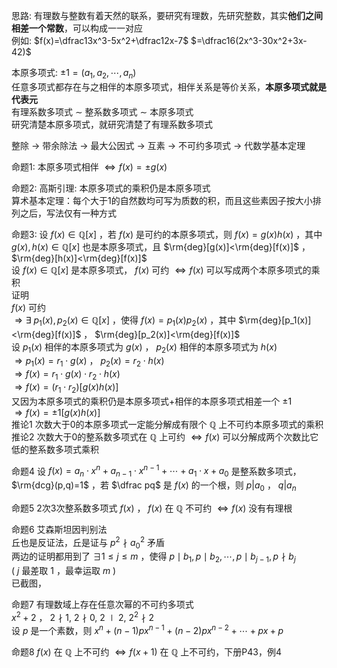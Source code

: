 思路: 有理数与整数有着天然的联系，要研究有理数，先研究整数，其实**他们之间相差一个常数**，可以构成一一对应    
例如:  $f(x)=\dfrac13x^3-5x^2+\dfrac12x-7$  $=\dfrac16(2x^3-30x^2+3x-42)$     
    
本原多项式:  $\pm1=(a_1,a_2,\cdots,a_n)$     
任意多项式都存在与之相伴的本原多项式，相伴关系是等价关系，**本原多项式就是代表元**    
有理系数多项式 $\sim$ 整系数多项式 $\sim$ 本原多项式    
研究清楚本原多项式，就研究清楚了有理系数多项式    
    
整除 $\to$ 带余除法 $\to$ 最大公因式 $\to$ 互素 $\to$ 不可约多项式 $\to$ 代数学基本定理    
    
命题1: 本原多项式相伴 $\iff f(x)=\pm g(x)$     
    
命题2: 高斯引理: 本原多项式的乘积仍是本原多项式    
算术基本定理：每个大于1的自然数均可写为质数的积，而且这些素因子按大小排列之后，写法仅有一种方式    
    
命题3: 设 $f(x)\in\mathbb Q[x]$ ，若 $f(x)$ 是可约的本原多项式，则 $f(x)=g(x)h(x)$ ，其中 $g(x),h(x)\in\mathbb Q[x]$ 也是本原多项式，且 $\rm{deg}[g(x)]<\rm{deg}[f(x)]$ ， $\rm{deg}[h(x)]<\rm{deg}[f(x)]$     
设 $f(x)\in\mathbb Q[x]$ 是本原多项式， $f(x)$ 可约 $\iff f(x)$ 可以写成两个本原多项式的乘积    
证明    
 $f(x)$ 可约    
 $\Rightarrow\exists\ p_1(x),p_2(x)\in\mathbb Q[x]$ ，使得 $f(x)=p_1(x)p_2(x)$ ，其中 $\rm{deg}[p_1(x)]<\rm{deg}[f(x)]$ ， $\rm{deg}[p_2(x)]<\rm{deg}[f(x)]$     
设 $p_1(x)$ 相伴的本原多项式为 $g(x)$ ， $p_2(x)$ 相伴的本原多项式为 $h(x)$     
 $\Rightarrow p_1(x)=r_1\cdot g(x)$ ， $p_2(x)=r_2\cdot h(x)$     
 $\Rightarrow f(x)=r_1\cdot g(x)\cdot r_2\cdot h(x)$     
 $\Rightarrow f(x)=(r_1\cdot r_2)[g(x)h(x)]$     
又因为本原多项式的乘积仍是本原多项式+相伴的本原多项式相差一个 $\pm1$     
 $\Rightarrow f(x)=\pm1[g(x)h(x)]$     
推论1 次数大于0的本原多项式一定能分解成有限个 $\mathbb Q$ 上不可约本原多项式的乘积    
推论2 次数大于0的整系数多项式在 $\mathbb Q$ 上可约 $\iff f(x)$ 可以分解成两个次数比它低的整系数多项式乘积    
    
命题4 设 $f(x)=a_n\cdot x^n+a_{n-1}\cdot x^{n-1}+\cdots+a_1\cdot x+a_0$ 是整系数多项式， $\rm{dcg}(p,q)=1$ ，若 $\dfrac pq$ 是 $f(x)$ 的一个根，则 $p|a_0$ ， $q|a_n$     
    
命题5 2次3次整系数多项式 $f(x)$ ， $f(x)$ 在 $\mathbb Q$ 不可约 $\iff f(x)$ 没有有理根    
    
命题6 艾森斯坦因判别法    
丘也是反证法，丘是证与 $p^2\nmid a_0^2$ 矛盾    
两边的证明都用到了 $\exists1\le j\le m$ ，使得 $p\mid b_1, p\mid b_2, \cdots, p\mid b_{j-1}, p\nmid b_j$     
( $j$ 最差取 $1$ ，最幸运取 $m$ )    
已截图，    
    
命题7 有理数域上存在任意次幂的不可约多项式    
 $x^2+2$ ， $2\nmid1,\ 2\nmid0,\ 2\mid2,\ 2^2\nmid2$     
设 $p$ 是一个素数，则 $x^n+(n-1)px^{n-1}+(n-2)px^{n-2}+\cdots+px+p$     
    
命题8  $f(x)$ 在 $\mathbb Q$ 上不可约 $\iff f(x+1)$ 在 $\mathbb Q$ 上不可约，下册P43，例4    
